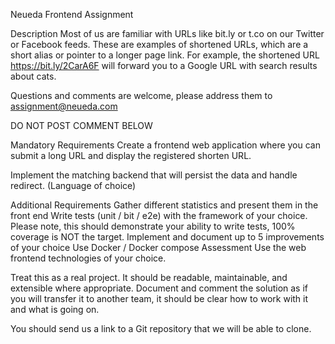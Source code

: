 Neueda Frontend Assignment

Description
Most of us are familiar with URLs like bit.ly or t.co on our Twitter or Facebook feeds. These are examples of shortened URLs, which are a short alias or pointer to a longer page link. For example, the shortened URL https://bit.ly/2CarA6F will forward you to a Google URL with search results about cats.

Questions and comments are welcome, please address them to assignment@neueda.com

DO NOT POST COMMENT BELOW

Mandatory Requirements
Create a frontend web application where you can submit a long URL and display the registered shorten URL.

Implement the matching backend that will persist the data and handle redirect. (Language of choice)

Additional Requirements
Gather different statistics and present them in the front end
Write tests (unit / bit / e2e) with the framework of your choice. Please note, this should demonstrate your ability to write tests, 100% coverage is NOT the target.
Implement and document up to 5 improvements of your choice
Use Docker / Docker compose
Assessment
Use the web frontend technologies of your choice.

Treat this as a real project. It should be readable, maintainable, and extensible where appropriate. Document and comment the solution as if you will transfer it to another team, it should be clear how to work with it and what is going on.

You should send us a link to a Git repository that we will be able to clone.